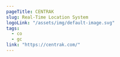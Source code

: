 ```yaml
---
pageTitle: CENTRAK
slug: Real-Time Location System
logoLink: "/assets/img/default-image.svg"
tags:
  - co
  - gc
link: "https://centrak.com/"
---
```

